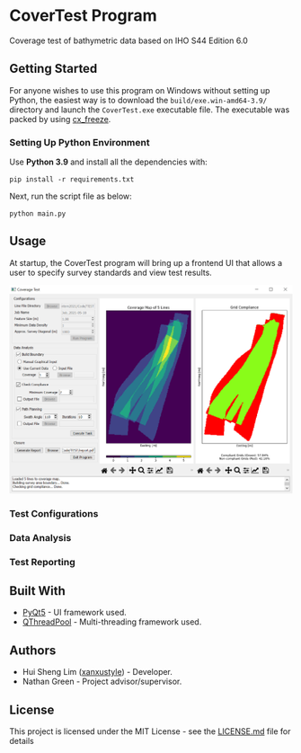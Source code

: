 # CoverTest Program
Coverage test of bathymetric data based on IHO S44 Edition 6.0

## Getting Started
For anyone wishes to use this program on Windows without setting up Python, the easiest way is to download the ```build/exe.win-amd64-3.9/``` directory and launch the ```CoverTest.exe``` executable file. The executable was packed by using [cx_freeze](https://pypi.org/project/cx-Freeze/).

### Setting Up Python Environment
Use **Python 3.9** and install all the dependencies with:
```
pip install -r requirements.txt
```
Next, run the script file as below:
```
python main.py
```

## Usage
At startup, the CoverTest program will bring up a frontend UI that allows a user to specify survey standards and view test results.

<img src="screenshot.png" width="700px" title="Program Demo"></img>

### Test Configurations


### Data Analysis


### Test Reporting


## Built With
* [PyQt5](https://doc.qt.io/qtforpython/) - UI framework used.
* [QThreadPool](https://doc.qt.io/qt-5/qthreadpool.html) - Multi-threading framework used.

## Authors
* Hui Sheng Lim ([xanxustyle](https://github.com/xanxustyle)) - Developer.
* Nathan Green - Project advisor/supervisor.

## License
This project is licensed under the MIT License - see the [LICENSE.md](LICENSE.md) file for details
